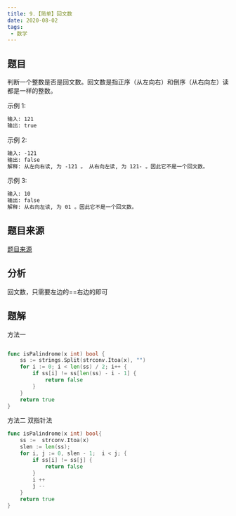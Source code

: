 ```yaml
---
title: 9.【简单】回文数
date: 2020-08-02
tags:
 - 数学
---
```

## 题目
判断一个整数是否是回文数。回文数是指正序（从左向右）和倒序（从右向左）读都是一样的整数。

示例 1:
```md
输入: 121
输出: true
```

示例 2:
```md
输入: -121
输出: false
解释: 从左向右读, 为 -121 。 从右向左读, 为 121- 。因此它不是一个回文数。
```

示例 3:
```md
输入: 10
输出: false
解释: 从右向左读, 为 01 。因此它不是一个回文数。
```
## 题目来源
[题目来源]([链接网址](https://leetcode-cn.com/problems/palindrome-number/) "09.回文数")

## 分析

回文数，只需要左边的==右边的即可

## 题解

方法一
```Go

func isPalindrome(x int) bool {
	ss := strings.Split(strconv.Itoa(x), "")
	for i := 0; i < len(ss) / 2; i++ {
		if ss[i] != ss[len(ss) - i - 1] {
			return false
		}
	}
	return true
}
```

方法二 双指针法

```Go
func isPalindrome(x int) bool{
	ss :=  strconv.Itoa(x)
	slen := len(ss);
	for i, j := 0, slen - 1;  i < j; {
		if ss[i] != ss[j] {
			return false
		}
		i ++
		j --
	}
	return true
}
```